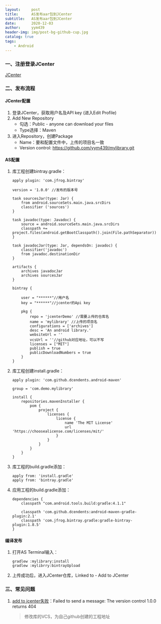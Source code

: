 ```yaml
---
layout:     post
title:      AS发布aar包到JCenter
subtitle:   AS发布aar包到JCenter
date:       2020-12-03
author:     yym439
header-img: img/post-bg-github-cup.jpg
catalog: true
tags:
    - Android
---
```


### 一、注册登录JCenter

[JCenter](https://bintray.com/signup/oss)


### 二、发布流程

#### JCenter配置

1. 登录JCenter，获取用户名及API key (进入Edit Profile)
2. Add New Repository
    - 勾选：Public - anyone can download your files
    - Type选择：Maven
3. 进入Repository，创建Package
    - Name：要和配置文件中，上传的项目名一致
    - Version control: https://github.com/yym439/mylibrary.git

#### AS配置

1. 库工程创建bintray.gradle：

    ```
    apply plugin: 'com.jfrog.bintray'

    version = '1.0.0' //发布的版本号

    task sourcesJar(type: Jar) {
        from android.sourceSets.main.java.srcDirs
        classifier ('sources')
    }

    task javadoc(type: Javadoc) {
        source = android.sourceSets.main.java.srcDirs
        classpath += project.files(android.getBootClasspath().join(File.pathSeparator))
    }

    task javadocJar(type: Jar, dependsOn: javadoc) {
        classifier('javadoc')
        from javadoc.destinationDir
    }

    artifacts {
        archives javadocJar
        archives sourcesJar
    }

    bintray {

        user = "******"//用户名
        key = "******"//jcenter的Api key

        pkg {
            repo = 'jcenterDemo' //需要上传的仓库名
            name = 'mylibrary' //上传的项目名
            configurations = ['archives']
            desc = 'An android library.'
            websiteUrl = ''
            vcsUrl = ''//github对应地址，可以不写
            licenses = ["MIT"]
            publish = true
            publicDownloadNumbers = true
        }
    }
    ```

2. 库工程创建install.gradle：

    ```
    apply plugin: 'com.github.dcendents.android-maven'

    group = 'com.demo.mylibrary'

    install {
        repositories.mavenInstaller {
            pom {
                project {
                    licenses {
                        license {
                            name 'The MIT License'
                            url 'https://choosealicense.com/licenses/mit/'
                        }
                    }
                }
            }
        }
    }
    ```
3. 库工程的build.gradle添加：

    ```
    apply from: 'install.gradle'
    apply from: 'bintray.gradle'
    ```
4. 应用工程的build.gradle添加：

    ```
    dependencies {
        classpath "com.android.tools.build:gradle:4.1.1"

        classpath 'com.github.dcendents:android-maven-gradle-plugin:2.1'
        classpath 'com.jfrog.bintray.gradle:gradle-bintray-plugin:1.8.5'
    }
    ```

#### 编译发布

1. 打开AS Terminal输入：

    ```
    gradlew :mylibrary:install
    gradlew :mylibrry:bintrayUpload
    ```
2. 上传成功后，进入JCenter仓库，Linked to - Add to JCenter 


### 三、常见问题

1. [add to jcenter失败](https://www.jianshu.com/p/44f3c333ce3c)：Failed to send a message: The version control 1.0.0 returns 404
    
    >修改库的VCS，为自己github创建的工程地址